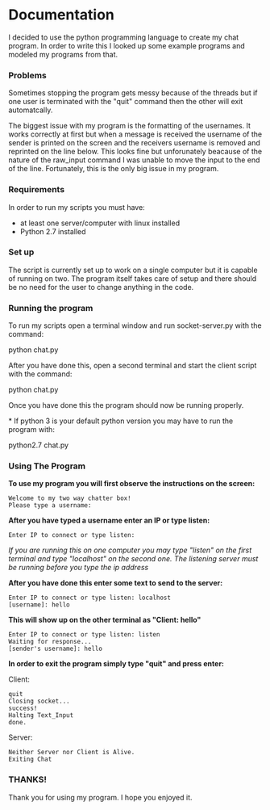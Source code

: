 # Documentation

I decided to use the python programming language to create my chat program.
In order to write this I looked up some example programs and modeled my programs from that.

### Problems

Sometimes stopping the program gets messy because of the threads but if one user is terminated with the "quit" command then the other will exit automatcally.

The biggest issue with my program is the formatting of the usernames. It works correctly at first but when a message is received the username of the sender is printed on the screen and the receivers username is removed and reprinted on the line below. This looks fine but unforunately beacause of the nature of the raw_input command I was unable to move the input to the end of the line. Fortunately, this is the only big issue in my program.

### Requirements

In order to run my scripts you must have:

- at least one server/computer with linux installed
- Python 2.7 installed

### Set up

The script is currently set up to work on a single computer but it is capable of running on two.
The program itself takes care of setup and there should be no need for the user to change anything in the code.

### Running the program

To run my scripts open a terminal window and run socket-server.py with the command:

   python chat.py

After you have done this, open a second terminal and start the client script with the command:

   python chat.py

Once you have done this the program should now be running properly.

\* If python 3 is your default python version you may have to run the program with:

   python2.7 chat.py

### Using The Program

**To use my program you will first observe the instructions on the screen:**

	Welcome to my two way chatter box!
	Please type a username:

**After you have typed a username enter an IP or type listen:**

	Enter IP to connect or type listen:


*If you are running this on one computer you may type "listen" on the first terminal  and type "localhost" on the second one.*
*The listening server must be running before you type the ip address*

**After you have done this enter some text to send to the server:**
	
	Enter IP to connect or type listen: localhost
	[username]: hello

**This will show up on the other terminal as "Client: hello"**

	Enter IP to connect or type listen: listen
	Waiting for response...
	[sender's username]: hello

**In order to exit the program simply type "quit" and press enter:**

Client:

	quit
	Closing socket...
	success!
	Halting Text_Input
	done.

Server:

	Neither Server nor Client is Alive.
	Exiting Chat

### THANKS!

Thank you for using my program. I hope you enjoyed it.

